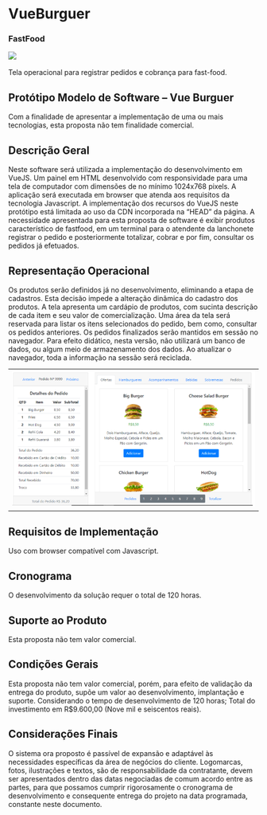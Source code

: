 # VueBurguer
### FastFood

<img src="https://img.shields.io/badge/version-1.0.0-blue"><img/>

Tela operacional para registrar pedidos e cobrança para fast-food.

## Protótipo Modelo de Software – Vue Burguer
Com a finalidade de apresentar a implementação de uma ou mais tecnologias, esta proposta não tem finalidade comercial.

## Descrição Geral
Neste software será utilizada a implementação do desenvolvimento em VueJS. Um painel em HTML desenvolvido com responsividade para uma tela de computador com dimensões de no mínimo 1024x768 pixels. A aplicação será executada em browser que atenda aos requisitos da tecnologia Javascript.
A implementação dos recursos do VueJS neste protótipo está limitada ao uso da CDN incorporada na “HEAD” da página.
A necessidade apresentada para esta proposta de software é exibir produtos característico de fastfood, em um terminal para o atendente da lanchonete registrar o pedido e posteriormente totalizar, cobrar e por fim, consultar os pedidos já efetuados.

## Representação Operacional
Os produtos serão definidos já no desenvolvimento, eliminando a etapa de cadastros. Esta decisão impede a alteração dinâmica do cadastro dos produtos.
A tela apresenta um cardápio de produtos, com sucinta descrição de cada item e seu valor de comercialização. Uma área da tela será reservada para listar os itens selecionados do pedido, bem como, consultar os pedidos anteriores.
Os pedidos finalizados serão mantidos em sessão no navegador. Para efeito didático, nesta versão, não utilizará um banco de dados, ou algum meio de armazenamento dos dados. Ao atualizar o navegador, toda a informação na sessão será reciclada.

<table>
  <tr>
    <td>
      <img alt="Infraestrutura" title="#Infraestrutura" src="./assets/vueburger_painel.PNG" />
    </td>
  </tr>
</table>

## Requisitos de Implementação
Uso com browser compatível com Javascript.

## Cronograma
O desenvolvimento da solução requer o total de 120 horas.

## Suporte ao Produto
Esta proposta não tem valor comercial.

## Condições Gerais
Esta proposta não tem valor comercial, porém, para efeito de validação da entrega do produto, supõe um valor ao desenvolvimento, implantação e suporte.
Considerando o tempo de desenvolvimento de 120 horas;
Total do investimento em R$9.600,00 (Nove mil e seiscentos reais).

## Considerações Finais
O sistema ora proposto é passível de expansão e adaptável às necessidades específicas da área de negócios do cliente. Logomarcas, fotos, ilustrações e textos, são de responsabilidade da contratante, devem ser apresentados dentro das datas negociadas de comum acordo entre as partes, para que possamos cumprir rigorosamente o cronograma de desenvolvimento e consequente entrega do projeto na data programada, constante neste documento.
